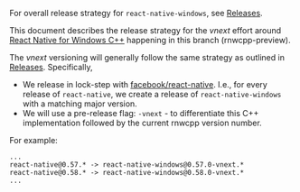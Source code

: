 For overall release strategy for `react-native-windows`, see [Releases](../../Releases.md). 

This document describes the release strategy for the _vnext_ effort around [React Native for Windows C++](../RNWCPP/README.md) happening in this branch (rnwcpp-preview). 

The _vnext_ versioning will generally follow the same strategy as outlined in [Releases](../../Releases.md). Specifically,

- We release in lock-step with [facebook/react-native](https://github.com/facebook/react-native). I.e., for every release of `react-native`, we create a release of `react-native-windows` with a matching major version.
- We will use a pre-release flag: `-vnext` - to differentiate this C++ implementation followed by the current rnwcpp version number.

For example: 

```
...
react-native@0.57.* -> react-native-windows@0.57.0-vnext.*
react-native@0.58.* -> react-native-windows@0.58.0-vnext.*
...
```
